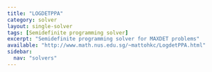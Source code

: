 ```yaml
---
title: "LOGDETPPA"
category: solver
layout: single-solver
tags: [Semidefinite programming solver]
excerpt: "Semidefinite programming solver for MAXDET problems"
available: "http://www.math.nus.edu.sg/~mattohkc/LogdetPPA.html"
sidebar:
  nav: "solvers"
---
```

